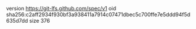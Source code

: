 version https://git-lfs.github.com/spec/v1
oid sha256:c2aff2934f930bf3a938411a7914c07471dbec5c700ffe7e5ddd94f5d635d7dd
size 376
